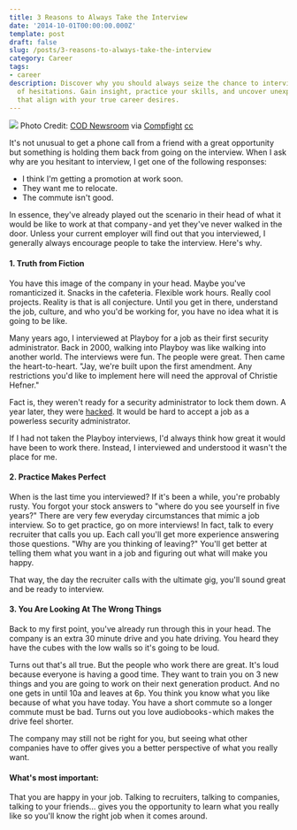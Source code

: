 ```yaml
---
title: 3 Reasons to Always Take the Interview
date: '2014-10-01T00:00:00.000Z'
template: post
draft: false
slug: /posts/3-reasons-to-always-take-the-interview
category: Career
tags:
- career
description: Discover why you should always seize the chance to interview, regardless
  of hesitations. Gain insight, practice your skills, and uncover unexpected opportunities
  that align with your true career desires.
---
```

![](https://cdn-images-1.medium.com/max/800/0*MuGGh7gPrB4iITup.jpg)
Photo Credit: [COD Newsroom](https://www.flickr.com/photos/41431665@N07/12438785593/) via [Compfight](http://compfight.com) [cc](https://creativecommons.org/licenses/by/2.0/)

It's not unusual to get a phone call from a friend with a great opportunity but something is holding them back from going on the interview. When I ask why are you hesitant to interview, I get one of the following responses:

- I think I'm getting a promotion at work soon.
- They want me to relocate.
- The commute isn't good.

In essence, they've already played out the scenario in their head of what it would be like to work at that company - and yet they've never walked in the door.
Unless your current employer will find out that you interviewed, I generally always encourage people to take the interview. Here's why.

#### 1. Truth from Fiction
You have this image of the company in your head. Maybe you've romanticized it. Snacks in the cafeteria. Flexible work hours. Really cool projects. Reality is that is all conjecture. Until you get in there, understand the job, culture, and who you'd be working for, you have no idea what it is going to be like.

Many years ago, I interviewed at Playboy for a job as their first security administrator. Back in 2000, walking into Playboy was like walking into another world. The interviews were fun. The people were great. Then came the heart-to-heart. "Jay, we're built upon the first amendment. Any restrictions you'd like to implement here will need the approval of Christie Hefner."

Fact is, they weren't ready for a security administrator to lock them down. A year later, they were [hacked](http://www.computerweekly.com/news/2240043258/Customer-information-exposed-by-Playboy-hacker). It would be hard to accept a job as a powerless security administrator.

If I had not taken the Playboy interviews, I'd always think how great it would have been to work there. Instead, I interviewed and understood it wasn't the place for me.

#### 2. Practice Makes Perfect
When is the last time you interviewed? If it's been a while, you're probably rusty. You forgot your stock answers to "where do you see yourself in five years?" There are very few everyday circumstances that mimic a job interview. So to get practice, go on more interviews!
In fact, talk to every recruiter that calls you up. Each call you'll get more experience answering those questions. "Why are you thinking of leaving?" You'll get better at telling them what you want in a job and figuring out what will make you happy.

That way, the day the recruiter calls with the ultimate gig, you'll sound great and be ready to interview.

#### 3. You Are Looking At The Wrong Things
Back to my first point, you've already run through this in your head. The company is an extra 30 minute drive and you hate driving. You heard they have the cubes with the low walls so it's going to be loud.

Turns out that's all true. But the people who work there are great. It's loud because everyone is having a good time. They want to train you on 3 new things and you are going to work on their next generation product. And no one gets in until 10a and leaves at 6p.
You think you know what you like because of what you have today. You have a short commute so a longer commute must be bad. Turns out you love audiobooks - which makes the drive feel shorter.

The company may still not be right for you, but seeing what other companies have to offer gives you a better perspective of what you really want.

#### What's most important:
That you are happy in your job. Talking to recruiters, talking to companies, talking to your friends… gives you the opportunity to learn what you really like so you'll know the right job when it comes around.